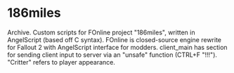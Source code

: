 # 186miles
Archive. Custom scripts for FOnline project "186miles", written in AngelScript (based off C syntax). FOnline is closed-source engine rewrite for Fallout 2 with AngelScript interface for modders. client_main has section for sending client input to server via an "unsafe" function (CTRL+F "!!!"). "Critter" refers to player appearance. 
